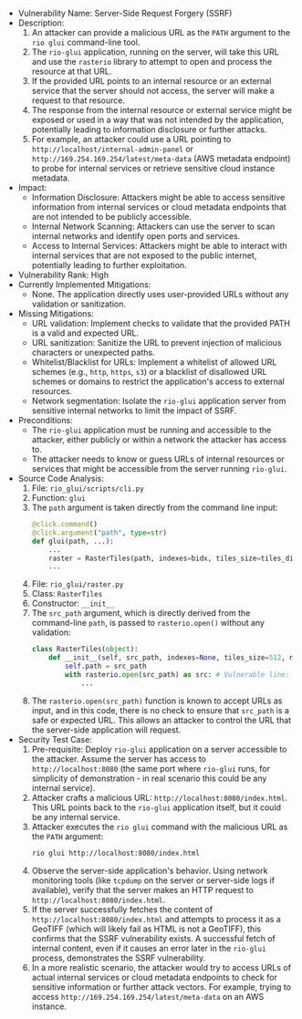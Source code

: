 - Vulnerability Name: Server-Side Request Forgery (SSRF)
- Description:
    1. An attacker can provide a malicious URL as the `PATH` argument to the `rio glui` command-line tool.
    2. The `rio-glui` application, running on the server, will take this URL and use the `rasterio` library to attempt to open and process the resource at that URL.
    3. If the provided URL points to an internal resource or an external service that the server should not access, the server will make a request to that resource.
    4. The response from the internal resource or external service might be exposed or used in a way that was not intended by the application, potentially leading to information disclosure or further attacks.
    5. For example, an attacker could use a URL pointing to `http://localhost/internal-admin-panel` or `http://169.254.169.254/latest/meta-data` (AWS metadata endpoint) to probe for internal services or retrieve sensitive cloud instance metadata.
- Impact:
    - Information Disclosure: Attackers might be able to access sensitive information from internal services or cloud metadata endpoints that are not intended to be publicly accessible.
    - Internal Network Scanning: Attackers can use the server to scan internal networks and identify open ports and services.
    - Access to Internal Services: Attackers might be able to interact with internal services that are not exposed to the public internet, potentially leading to further exploitation.
- Vulnerability Rank: High
- Currently Implemented Mitigations:
    - None. The application directly uses user-provided URLs without any validation or sanitization.
- Missing Mitigations:
    - URL validation: Implement checks to validate that the provided PATH is a valid and expected URL.
    - URL sanitization: Sanitize the URL to prevent injection of malicious characters or unexpected paths.
    - Whitelist/Blacklist for URLs: Implement a whitelist of allowed URL schemes (e.g., `http`, `https`, `s3`) or a blacklist of disallowed URL schemes or domains to restrict the application's access to external resources.
    - Network segmentation: Isolate the `rio-glui` application server from sensitive internal networks to limit the impact of SSRF.
- Preconditions:
    - The `rio-glui` application must be running and accessible to the attacker, either publicly or within a network the attacker has access to.
    - The attacker needs to know or guess URLs of internal resources or services that might be accessible from the server running `rio-glui`.
- Source Code Analysis:
    1. File: `rio_glui/scripts/cli.py`
    2. Function: `glui`
    3. The `path` argument is taken directly from the command line input:
       ```python
       @click.command()
       @click.argument("path", type=str)
       def glui(path, ...):
           ...
           raster = RasterTiles(path, indexes=bidx, tiles_size=tiles_dimensions, nodata=nodata)
           ...
       ```
    4. File: `rio_glui/raster.py`
    5. Class: `RasterTiles`
    6. Constructor: `__init__`
    7. The `src_path` argument, which is directly derived from the command-line `path`, is passed to `rasterio.open()` without any validation:
       ```python
       class RasterTiles(object):
           def __init__(self, src_path, indexes=None, tiles_size=512, nodata=None):
               self.path = src_path
               with rasterio.open(src_path) as src: # Vulnerable line: rasterio.open() opens URLs without validation
                   ...
       ```
    8. The `rasterio.open(src_path)` function is known to accept URLs as input, and in this code, there is no check to ensure that `src_path` is a safe or expected URL. This allows an attacker to control the URL that the server-side application will request.
- Security Test Case:
    1. Pre-requisite: Deploy `rio-glui` application on a server accessible to the attacker. Assume the server has access to `http://localhost:8080` (the same port where `rio-glui` runs, for simplicity of demonstration - in real scenario this could be any internal service).
    2. Attacker crafts a malicious URL: `http://localhost:8080/index.html`. This URL points back to the `rio-glui` application itself, but it could be any internal service.
    3. Attacker executes the `rio glui` command with the malicious URL as the `PATH` argument:
       ```sh
       rio glui http://localhost:8080/index.html
       ```
    4. Observe the server-side application's behavior. Using network monitoring tools (like `tcpdump` on the server or server-side logs if available), verify that the server makes an HTTP request to `http://localhost:8080/index.html`.
    5. If the server successfully fetches the content of `http://localhost:8080/index.html` and attempts to process it as a GeoTIFF (which will likely fail as HTML is not a GeoTIFF), this confirms that the SSRF vulnerability exists. A successful fetch of internal content, even if it causes an error later in the `rio-glui` process, demonstrates the SSRF vulnerability.
    6. In a more realistic scenario, the attacker would try to access URLs of actual internal services or cloud metadata endpoints to check for sensitive information or further attack vectors. For example, trying to access `http://169.254.169.254/latest/meta-data` on an AWS instance.